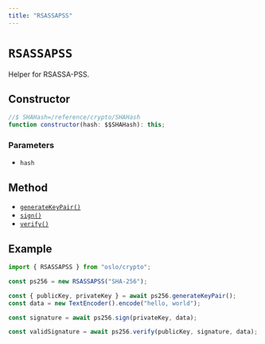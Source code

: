 ```yaml
---
title: "RSASSAPSS"
---
```


# `RSASSAPSS`

Helper for RSASSA-PSS.

## Constructor

```ts
//$ SHAHash=/reference/crypto/SHAHash
function constructor(hash: $$SHAHash): this;
```

### Parameters

- `hash`

## Method

- [`generateKeyPair()`](/reference/crypto/RSASSAPSS/generateKeyPair)
- [`sign()`](/reference/crypto/RSASSAPSS/sign)
- [`verify()`](/reference/crypto/RSASSAPSS/verify)

## Example

```ts
import { RSASSAPSS } from "oslo/crypto";

const ps256 = new RSASSAPSS("SHA-256");

const { publicKey, privateKey } = await ps256.generateKeyPair();
const data = new TextEncoder().encode("hello, world");

const signature = await ps256.sign(privateKey, data);

const validSignature = await ps256.verify(publicKey, signature, data);
```
